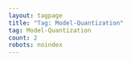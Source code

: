 ```yaml
---
layout: tagpage
title: "Tag: Model-Quantization"
tag: Model-Quantization
count: 2
robots: noindex
---
```

